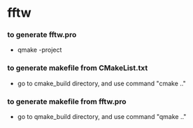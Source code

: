 # fftw

### to generate fftw.pro
 * qmake -project

### to generate makefile from CMakeList.txt
 * go to cmake_build directory, and use command "cmake .." 

### to generate makefile from fftw.pro
 * go to qmake_build directory, and use command "qmake .."
